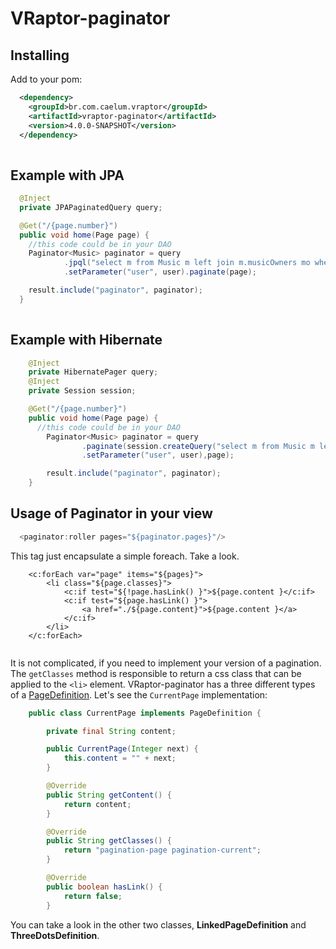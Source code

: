 # VRaptor-paginator

## Installing

Add to your pom:

```xml
  <dependency>
  	<groupId>br.com.caelum.vraptor</groupId>
  	<artifactId>vraptor-paginator</artifactId>
  	<version>4.0.0-SNAPSHOT</version>
  </dependency>
  
```

## Example with JPA

```java
  @Inject
  private JPAPaginatedQuery query;

  @Get("/{page.number}")
  public void home(Page page) {
    //this code could be in your DAO
  	Paginator<Music> paginator = query
  			.jpql("select m from Music m left join m.musicOwners mo where mo.owner=:user")
  			.setParameter("user", user).paginate(page);

  	result.include("paginator", paginator);
  }
  
```

## Example with Hibernate

``` java
    @Inject
    private HibernatePager query;
    @Inject
    private Session session;

    @Get("/{page.number}")
    public void home(Page page) {
      //this code could be in your DAO
    	Paginator<Music> paginator = query
    			.paginate(session.createQuery("select m from Music m left join m.musicOwners mo where mo.owner=:user")
    			.setParameter("user", user),page);

    	result.include("paginator", paginator);
    }

```

## Usage of Paginator in your view

``` java
  <paginator:roller pages="${paginator.pages}"/>
```

This tag just encapsulate a simple foreach. Take a look.

```
    <c:forEach var="page" items="${pages}">
    	<li class="${page.classes}">
    		<c:if test="${!page.hasLink() }">${page.content }</c:if>
    		<c:if test="${page.hasLink() }">
    			<a href="./${page.content}">${page.content }</a>
    		</c:if>
    	</li>
    </c:forEach>
    
```
It is not complicated, if you need to implement your version of a pagination. The `getClasses` method is responsible to
return a css class that can be applied to the `<li>` element. VRaptor-paginator has a three different types of
a <a href="https://github.com/caelum/vraptor-paginator/blob/master/src/main/java/br/com/caelum/vraptor/paginator/view/PageDefinition.java">
PageDefinition</a>. Let's see the `CurrentPage` implementation:

``` java
    public class CurrentPage implements PageDefinition {

    	private final String content;

    	public CurrentPage(Integer next) {
    		this.content = "" + next;
    	}

    	@Override
    	public String getContent() {
    		return content;
    	}

    	@Override
    	public String getClasses() {
    		return "pagination-page pagination-current";
    	}

    	@Override
    	public boolean hasLink() {
    		return false;
    	}

```

You can take a look in the other two classes, **LinkedPageDefinition** and **ThreeDotsDefinition**.

